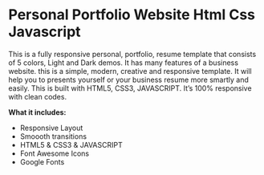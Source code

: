 # Personal Portfolio Website Html Css Javascript

<p>This is a fully responsive personal, portfolio, resume template that consists of 5 colors, Light and Dark demos. It has many features of a business website. this is a simple, modern, creative and responsive template. It will help you to presents yourself or your business resume more smartly and easily. This is built with HTML5, CSS3, JAVASCRIPT. It’s 100% responsive with clean codes.</p>

<b>What it includes:</b>

<ul>
<li> Responsive Layout</li>
<li> Smoooth transitions</li>
<li> HTML5 & CSS3 & JAVASCRIPT</li>
<li> Font Awesome Icons</li>
<li> Google Fonts</li>
</ul>
